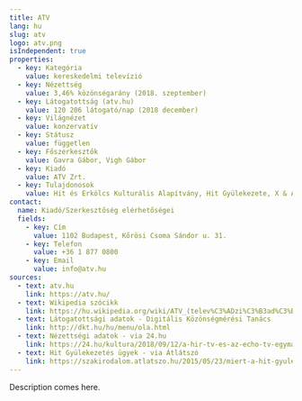 ```yaml
---
title: ATV
lang: hu
slug: atv
logo: atv.png
isIndependent: true
properties:
  - key: Kategória
    value: kereskedelmi televízió
  - key: Nézettség
    value: 3,46% közönségarány (2018. szeptember)
  - key: Látogatottság (atv.hu)
    value: 120 206 látogató/nap (2018 december)
  - key: Világnézet
    value: konzervatív
  - key: Státusz
    value: független
  - key: Főszerkesztők
    value: Gavra Gábor, Vigh Gábor
  - key: Kiadó
    value: ATV Zrt.
  - key: Tulajdonosok
    value: Hit és Erkölcs Kulturális Alapítvány, Hit Gyülekezete, X & A Marketing and Holding Ltd. 
contact:
  name: Kiadó/Szerkesztőség elérhetőségei
  fields:
    - key: Cím
      value: 1102 Budapest, Kőrösi Csoma Sándor u. 31.
    - key: Telefon
      value: +36 1 877 0800
    - key: Email
      value: info@atv.hu
sources:
  - text: atv.hu
    link: https://atv.hu/
  - text: Wikipedia szócikk
    link: https://hu.wikipedia.org/wiki/ATV_(telev%C3%ADzi%C3%B3ad%C3%B3)
  - text: Látogatottsági adatok - Digitális Közönségmérési Tanács
    link: http://dkt.hu/hu/menu/ola.html
  - text: Nézettségi adatok - via 24.hu
    link: https://24.hu/kultura/2018/09/12/a-hir-tv-es-az-echo-tv-egymassal-csatazik-az-atv-konnyeden-huz-el-mellettuk/
  - text: Hit Gyülekezetés ügyek - via Átlátszó
    link: https://szakirodalom.atlatszo.hu/2015/05/23/miert-a-hit-gyulekezete-adta-ki-magyarul-udo-ulfkotte-konteoit/
---
```


Description comes here.